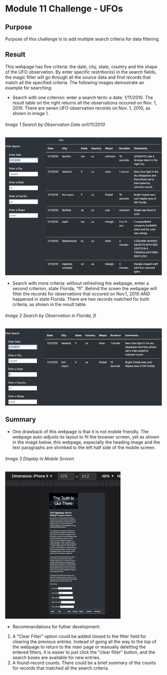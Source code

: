 # Module 11 Challenge - UFOs
## Purpose
Purpose of this challenge is to add multiple search criteria for data filtering.
## Result
This webpage has five criteria: the date, city, state, country and the shape of the UFO observation. By enter specific restrition(s) in the search fields, the magic filter will go through all the source data and find records that match all the specified criteria. The following images demostrate an example for searching:  
- Search with one criterion: enter a search term: a date: 1/11/2010. The result table on the right returns all the observations occured on Nov. 1, 2010. There are seven UFO observation records on Nov. 1, 2010, as shown in image 1.  

###### Image 1 Search by Observation Date on1/11/2010
![](https://github.com/kaylaisnomyname/UFOs/blob/main/UFO-Challenge/result-images/UFOs-search-date.png?raw=true)  
 
 - Search with more criteria: without refreshing the webpage, enter a second criterion, state Florida, "fl". Behind the sceen the webpage will filter the records for observations that occured on Nov.1, 2010 AND happened in state Florida. There are two records matched for both criteria, as shown in the result table.  
###### Image 2 Search by Observation in Florida, fl
![how to search](https://github.com/kaylaisnomyname/UFOs/blob/main/UFO-Challenge/result-images/UFO-search-date&state.png?raw=true)  

## Summary
- One drawback of this webpage is that it is not mobile friendly. The webpage auto-adjusts its layout to fit the browser screen, yet as shown in the image below, this webpage, especially the heading image and the text paragraphs are shrinked to the left half side of the mobile screen. 
###### Image 3 Display in Mobile Screen 

![not mobile friendly](https://github.com/kaylaisnomyname/UFOs/blob/main/UFO-Challenge/result-images/UFO-not-mobile%20friendly.png?raw=true)  
  
- Recommandations for futher development:
1. A "Clear Filter" option could be added closed to the filter field for clearing the previous entries. Instead of going all the way to the top of the webpage to return to the main page or manually deletting the entered filters, it is easier to just click the "clear filter" button, and the search boxes are available for new entries.
2. A found-record counts. There could be a brief summary of the counts for records that matched all the search criteria.



